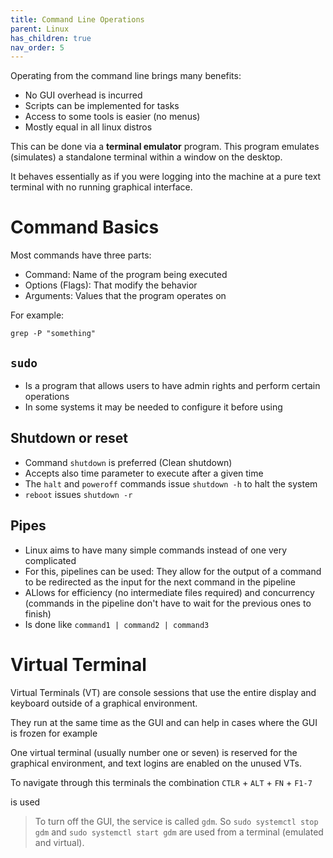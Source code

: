```yaml
---
title: Command Line Operations
parent: Linux
has_children: true
nav_order: 5
---
```


Operating from the command line brings many benefits:
- No GUI overhead is incurred
- Scripts can be implemented for tasks
- Access to some tools is easier (no menus)
- Mostly equal in all linux distros

This can be done via a **terminal emulator** program. This program emulates (simulates) a standalone terminal within a window on the desktop. 

It behaves essentially as if you were logging into the machine at a pure text terminal with no running graphical interface.


# Command Basics

Most commands have three parts:

- Command: Name of the program being executed
- Options (Flags): That modify the behavior
- Arguments: Values that the program operates on

For example:
```
grep -P "something"
```
## `sudo`

- Is a program that allows users to have admin rights and perform certain operations
- In some systems it may be needed to configure it before using

## Shutdown or reset

- Command `shutdown` is preferred (Clean shutdown)
- Accepts also time parameter to execute after a given time
- The `halt` and `poweroff` commands issue `shutdown -h` to halt the system
- `reboot` issues `shutdown -r`

## Pipes

- Linux aims to have many simple commands instead of one very complicated
- For this, pipelines can be used: They allow for the output of a command to be redirected as the input for the next command in the pipeline
- ALlows for efficiency (no intermediate files required) and concurrency (commands in the pipeline don't have to wait for the previous ones to finish)
- Is done like `command1 | command2 | command3`




# Virtual Terminal

Virtual Terminals (VT) are console sessions that use the entire display and keyboard outside of a graphical environment. 

They run at the same time as the GUI and can help in cases where the GUI is frozen for example

One virtual terminal (usually number one or seven) is reserved for the graphical environment, and text logins are enabled on the unused VTs. 

To navigate through this terminals the combination
`CTLR` + `ALT` + `FN` + `F1-7` 

is used

> To turn off the GUI, the service is called `gdm`. So `sudo systemctl stop gdm` and `sudo systemctl start gdm` are used from a terminal (emulated and virtual).
